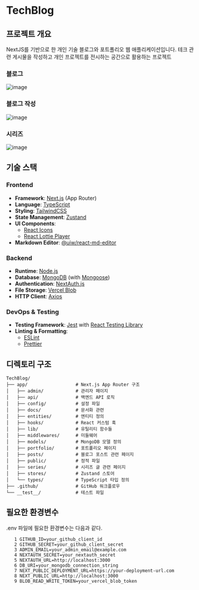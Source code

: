 # TechBlog

## 프로젝트 개요

NextJS를 기반으로 한 개인 기술 블로그와 포트폴리오 웹 애플리케이션입니다. 테크 관련 게시물을 작성하고 개인 프로젝트를 전시하는 공간으로 활용하는 프로젝트

### 블로그

![image](https://github.com/user-attachments/assets/240cc1a5-5ad6-4921-bbef-ee1cd76fa379)

### 블로그 작성

![image](https://github.com/user-attachments/assets/4bb0c223-cfa2-4414-9a47-59883820d08b)

### 시리즈

![image](https://github.com/user-attachments/assets/25d14078-8734-44a4-8943-aa7a2f70951f)

## 기술 스택

### Frontend

- **Framework**: [Next.js](https://nextjs.org/) (App Router)
- **Language**: [TypeScript](https://www.typescriptlang.org/)
- **Styling**: [TailwindCSS](https://tailwindcss.com/)
- **State Management**: [Zustand](https://github.com/pmndrs/zustand)
- **UI Components**:
  - [React Icons](https://react-icons.github.io/react-icons/)
  - [React Lottie Player](https://github.com/LottieFiles/react-lottie-player)
- **Markdown Editor**: [@uiw/react-md-editor](https://uiwjs.github.io/react-md-editor/)

### Backend

- **Runtime**: [Node.js](https://nodejs.org/)
- **Database**: [MongoDB](https://www.mongodb.com/) (with [Mongoose](https://mongoosejs.com/))
- **Authentication**: [NextAuth.js](https://next-auth.js.org/)
- **File Storage**: [Vercel Blob](https://vercel.com/docs/storage/vercel-blob)
- **HTTP Client**: [Axios](https://axios-http.com/)

### DevOps & Testing

- **Testing Framework**: [Jest](https://jestjs.io/) with [React Testing Library](https://testing-library.com/docs/react-testing-library/intro/)
- **Linting & Formatting**:
  - [ESLint](https://eslint.org/)
  - [Prettier](https://prettier.io/)

## 디렉토리 구조

```
TechBlog/
├── app/                  # Next.js App Router 구조
│   ├── admin/            # 관리자 페이지
│   ├── api/              # 백엔드 API 로직
│   ├── config/           # 설정 파일
│   ├── docs/             # 문서화 관련
│   ├── entities/         # 엔티티 정의
│   ├── hooks/            # React 커스텀 훅
│   ├── lib/              # 유틸리티 함수들
│   ├── middlewares/      # 미들웨어
│   ├── models/           # MongoDB 모델 정의
│   ├── portfolio/        # 포트폴리오 페이지
│   ├── posts/            # 블로그 포스트 관련 페이지
│   ├── public/           # 정적 파일
│   ├── series/           # 시리즈 글 관련 페이지
│   ├── stores/           # Zustand 스토어
│   └── types/            # TypeScript 타입 정의
├── .github/              # GitHub 워크플로우
└── __test__/             # 테스트 파일
```

## 필요한 환경변수

.env 파일에 필요한 환경변수는 다음과 같다.

```text
   1 GITHUB_ID=your_github_client_id
   2 GITHUB_SECRET=your_github_client_secret
   3 ADMIN_EMAIL=your_admin_email@example.com
   4 NEXTAUTH_SECRET=your_nextauth_secret
   5 NEXTAUTH_URL=http://localhost:3000
   6 DB_URI=your_mongodb_connection_string
   7 NEXT_PUBLIC_DEPLOYMENT_URL=https://your-deployment-url.com
   8 NEXT_PUBLIC_URL=http://localhost:3000
   9 BLOB_READ_WRITE_TOKEN=your_vercel_blob_token
```
